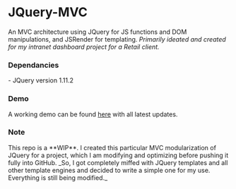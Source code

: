 # JQuery-MVC
An MVC architecture using JQuery for JS functions and DOM manipulations, and JSRender for templating.
_Primarily ideated and created for my intranet dashboard project for a Retail client._<br/>

<h3>Dependancies</h3>
- JQuery version 1.11.2

<h3>Demo</h3>
A working demo can be found <a href="http://angeline-vidhula-js.github.io/jquery-mvc/">here</a> with all latest updates.

<h3>Note</h3>
This repo is a **WIP**. I created this particular MVC modularization of JQuery for a project, which I am modifying and optimizing before pushing it fully into GitHub.
_So, I got completely miffed with JQuery templates and all other template engines and decided to write a simple one for my use. Everything is still being modified._